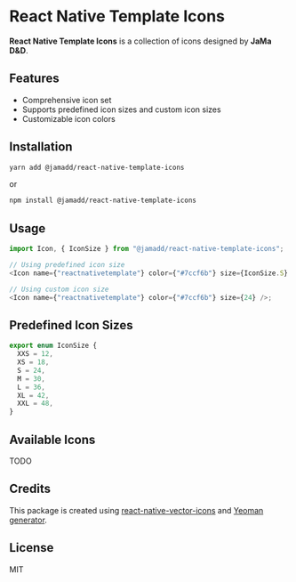 # React Native Template Icons

**React Native Template Icons** is a collection of icons designed by **JaMa D&D**.

## Features

- Comprehensive icon set
- Supports predefined icon sizes and custom icon sizes
- Customizable icon colors

## Installation

```sh
yarn add @jamadd/react-native-template-icons
```

or

```sh
npm install @jamadd/react-native-template-icons
```

## Usage

```js
import Icon, { IconSize } from "@jamadd/react-native-template-icons";

// Using predefined icon size
<Icon name={"reactnativetemplate"} color={"#7ccf6b"} size={IconSize.S} />;

// Using custom icon size
<Icon name={"reactnativetemplate"} color={"#7ccf6b"} size={24} />;
```

## Predefined Icon Sizes

```ts
export enum IconSize {
  XXS = 12,
  XS = 18,
  S = 24,
  M = 30,
  L = 36,
  XL = 42,
  XXL = 48,
}
```

## Available Icons

TODO

## Credits

This package is created using [react-native-vector-icons](https://github.com/oblador/react-native-vector-icons/blob/master/docs/CREATE_FONT_PACKAGE.md) and [Yeoman generator](https://yeoman.io/learning/).

## License

MIT

